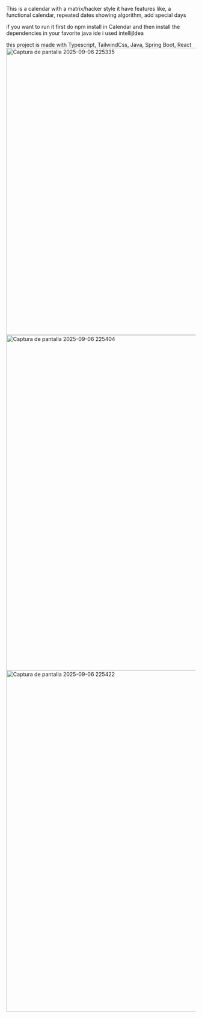 This is a calendar with a matrix/hacker style it have features like, a functional calendar, repeated dates showing algorithm, add special days

if you want to run it first do npm install in CaIendar and then install the dependencies in your favorite java ide i used intellijIdea

this project is made with Typescript, TailwindCss, Java, Spring Boot, React
<img width="1653" height="764" alt="Captura de pantalla 2025-09-06 225335" src="https://github.com/user-attachments/assets/2c9294f7-2748-4263-a7bd-5b12a6fbb3b8" />
<img width="1915" height="892" alt="Captura de pantalla 2025-09-06 225404" src="https://github.com/user-attachments/assets/de44b913-a13d-439b-a29c-01c6725fe5e2" />
<img width="1919" height="909" alt="Captura de pantalla 2025-09-06 225422" src="https://github.com/user-attachments/assets/4bfd9367-d1ab-410e-b949-827cb2643a92" />
